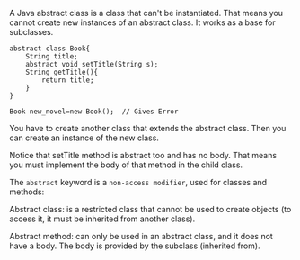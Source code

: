 A Java abstract class is a class that can't be instantiated. That means you cannot create new instances of an abstract class. It works as a base for subclasses.

```
abstract class Book{
    String title;
    abstract void setTitle(String s);
    String getTitle(){
        return title;
    }
}

Book new_novel=new Book();  // Gives Error
```
You have to create another class that extends the abstract class. Then you can create an instance of the new class.

Notice that setTitle method is abstract too and has no body. That means you must implement the body of that method in the child class.

The `abstract` keyword is a `non-access modifier`, used for classes and methods:

Abstract class: is a restricted class that cannot be used to create objects (to access it, it must be inherited from another class).

Abstract method: can only be used in an abstract class, and it does not have a body. The body is provided by the subclass (inherited from).

